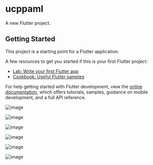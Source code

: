 # ucppaml

A new Flutter project.

## Getting Started

This project is a starting point for a Flutter application.

A few resources to get you started if this is your first Flutter project:

- [Lab: Write your first Flutter app](https://docs.flutter.dev/get-started/codelab)
- [Cookbook: Useful Flutter samples](https://docs.flutter.dev/cookbook)

For help getting started with Flutter development, view the
[online documentation](https://docs.flutter.dev/), which offers tutorials,
samples, guidance on mobile development, and a full API reference.

![image](https://github.com/ardianmulya/UCP1_PAML/assets/114917083/b123a968-e6ff-4989-aacc-03c5401f00cc)

![image](https://github.com/ardianmulya/UCP1_PAML/assets/114917083/b0bebf4c-91ea-4df5-af2e-cc11ecccc657)

![image](https://github.com/ardianmulya/UCP1_PAML/assets/114917083/d493d4dd-23bb-4ab0-9173-7fc7e03c564f)

![image](https://github.com/ardianmulya/UCP1_PAML/assets/114917083/32520031-a799-45fb-a513-d6ea7232b42c)

![image](https://github.com/ardianmulya/UCP1_PAML/assets/114917083/d21bd260-4e13-45b3-b35f-3059bfce9cd7)

![image](https://github.com/ardianmulya/UCP1_PAML/assets/114917083/4f0b7823-75a7-4947-bbc3-4d41be351743)
